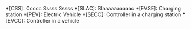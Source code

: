 *[CSS]: Ccccc Sssss Sssss
*[SLAC]: Slaaaaaaaaaac
*[EVSE]: Charging station
*[PEV]: Electric Vehicle
*[SECC]: Controller in a charging station
*[EVCC]: Controller in a vehicle
